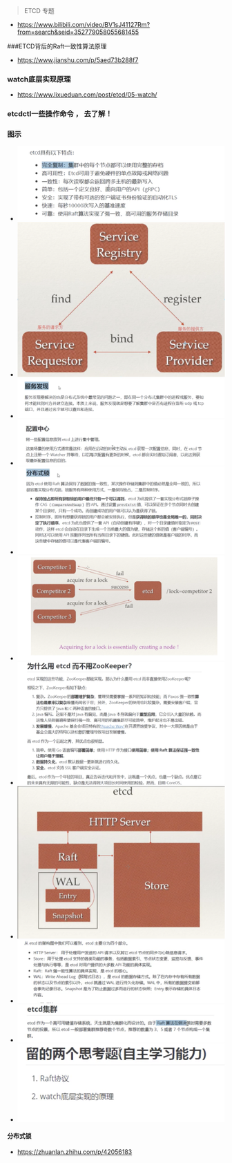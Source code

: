 > ETCD 专题
- https://www.bilibili.com/video/BV1sJ41127Rm?from=search&seid=352779058055681455

###ETCD背后的Raft一致性算法原理
- https://www.jianshu.com/p/5aed73b288f7

### watch底层实现原理
- https://www.lixueduan.com/post/etcd/05-watch/

### etcdctl一些操作命令 ， 去了解！

### 图示
- ![Image text](./pic/WX20210126-194402@2x.png)
- ![Image text](./pic/WX20210126-195413@2x.png)
- ![Image text](./pic/WX20210126-195941@2x.png)
- ![Image text](./pic/WX20210126-195954@2x.png)
- ![Image text](./pic/WX20210126-200107@2x.png)
- ![Image text](./pic/WX20210127-101133@2x.png)
- ![Image text](./pic/WX20210127-101306@2x.png)
- ![Image text](./pic/WX20210127-101400@2x.png)
- ![Image text](./pic/WX20210127-101503@2x.png)
- ![Image text](./pic/WX20210127-101540@2x.png)
- ![Image text](./pic/WX20210204-120329@2x.png)

#### 分布式锁
- https://zhuanlan.zhihu.com/p/42056183